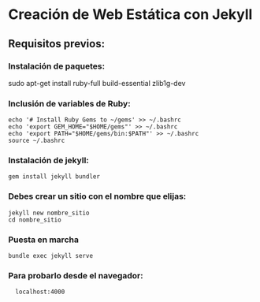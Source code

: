 # Creación de Web Estática con Jekyll

## Requisitos previos:
  ### Instalación de paquetes:
  sudo apt-get install ruby-full build-essential zlib1g-dev

  ### Inclusión de variables de Ruby:
    echo '# Install Ruby Gems to ~/gems' >> ~/.bashrc
    echo 'export GEM_HOME="$HOME/gems"' >> ~/.bashrc
    echo 'export PATH="$HOME/gems/bin:$PATH"' >> ~/.bashrc
    source ~/.bashrc
  ### Instalación de jekyll:
    gem install jekyll bundler
 
  ### Debes crear un sitio con el nombre que elijas:
    jekyll new nombre_sitio
    cd nombre_sitio
  ### Puesta en marcha
    bundle exec jekyll serve
    
  ### Para probarlo desde el navegador:
      localhost:4000
